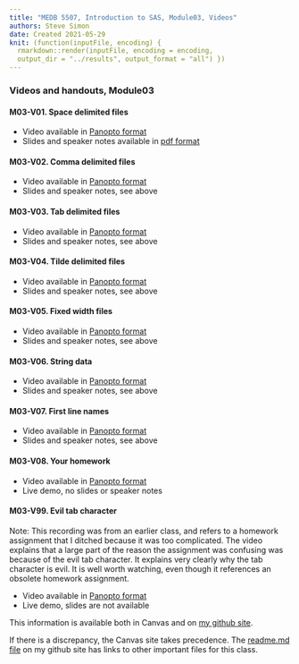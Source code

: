 ```yaml
---
title: "MEDB 5507, Introduction to SAS, Module03, Videos"
authors: Steve Simon
date: Created 2021-05-29
knit: (function(inputFile, encoding) {
  rmarkdown::render(inputFile, encoding = encoding,
  output_dir = "../results", output_format = "all") }) 
---
```


### Videos and handouts, Module03

#### M03-V01. Space delimited files

+ Video available in [Panopto format][m03v01]
+ Slides and speaker notes available in [pdf format][git1]

#### M03-V02. Comma delimited files

+ Video available in [Panopto format][m03v02]
+ Slides and speaker notes, see above

#### M03-V03. Tab delimited files

+ Video available in [Panopto format][m03v03]
+ Slides and speaker notes, see above

#### M03-V04. Tilde delimited files

+ Video available in [Panopto format][m03v04]
+ Slides and speaker notes, see above

#### M03-V05. Fixed width files

+ Video available in [Panopto format][m03v05]
+ Slides and speaker notes, see above

#### M03-V06. String data

+ Video available in [Panopto format][m03v06]
+ Slides and speaker notes, see above

#### M03-V07. First line names

+ Video available in [Panopto format][m03v07]
+ Slides and speaker notes, see above

#### M03-V08. Your homework

+ Video available in [Panopto format][m03v08]
+ Live demo, no slides or speaker notes

#### M03-V99. Evil tab character

Note: This recording was from an earlier class, and refers to a homework assignment that I ditched because it was too complicated. The video explains that a large part of the reason the assignment was confusing was because of the evil tab character. It explains very clearly why the tab character is evil. It is well worth watching, even though it references an obsolete homework assignment.

+ Video available in [Panopto format][m03V99]
+ Live demo, slides are not available

<!---my git--->
This information is available both in Canvas and on [my github site][thisf].

If there is a discrepancy, the Canvas site takes precedence. The [readme.md file][mygit] on my github site has links to other important files for this class.

[thisf]: https://github.com/pmean/introduction-to-sas/blob/master/modules/5507-03-videos.md
[mygit]: https://github.com/pmean/introduction-to-sas/blob/master/README.md
<!---my git--->

[git1]: https://github.com/pmean/introduction-to-SAS/blob/master/results/m03-5507-simon-slides-and-speaker-notes.pdf

[m03v01]: https://umsystem.hosted.panopto.com/Panopto/Pages/Viewer.aspx?id=f257dafa-1f47-40a4-a16a-ad5601435c74
[m03v02]: https://umsystem.hosted.panopto.com/Panopto/Pages/Viewer.aspx?id=6099f2b8-848f-4140-b185-ad560145001b
[m03v03]: https://umsystem.hosted.panopto.com/Panopto/Pages/Viewer.aspx?id=b95a5be9-e282-41e0-aacc-ad5601461018
[m03v04]: https://umsystem.hosted.panopto.com/Panopto/Pages/Viewer.aspx?id=47317047-c929-4377-a0ba-ad560147984f
[m03v05]: https://umsystem.hosted.panopto.com/Panopto/Pages/Viewer.aspx?id=8081cdf5-d018-4fca-bd6a-ad5601484ad7
[m03v06]: https://umsystem.hosted.panopto.com/Panopto/Pages/Viewer.aspx?id=dc031106-04cd-4ad3-a856-ad560149e53a
[m03v07]: https://umsystem.hosted.panopto.com/Panopto/Pages/Viewer.aspx?id=35ec8b62-2396-43d3-804c-ad56014c04ee
[m03v08]: https://umsystem.hosted.panopto.com/Panopto/Pages/Viewer.aspx?id=c5df8783-9221-4ff1-8b57-ad56015faa80

[m03v99]: https://umsystem.hosted.panopto.com/Panopto/Pages/Viewer.aspx?id=0ce9339f-f3c9-4bb3-908e-aa790131a2a9
